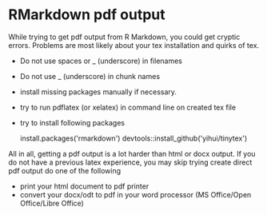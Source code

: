 # RMarkdown pdf output


While trying to get pdf output from R Markdown, you could get cryptic errors.
Problems are most likely about your tex installation and quirks of tex.

- Do not use spaces or _ (underscore) in filenames
- Do not use _ (underscore) in chunk names
- install missing packages manually if necessary.
- try to run pdflatex (or xelatex) in command line on created tex file
- try to install following packages 

	install.packages('rmarkdown')
	devtools::install_github('yihui/tinytex')


All in all, getting a pdf output is a lot harder than html or docx output. If you do not have a previous latex experience, you may skip trying create direct pdf output do one of the following 

- print your html document to pdf printer
- convert your docx/odt to pdf in your word processor (MS Office/Open Office/Libre Office)